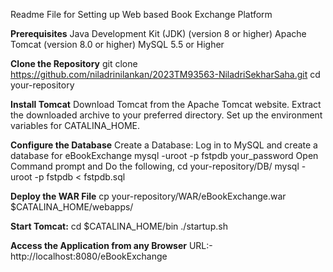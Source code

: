 Readme File for Setting up Web based Book Exchange Platform

**Prerequisites**
Java Development Kit (JDK) (version 8 or higher)
Apache Tomcat (version 8.0 or higher)
MySQL 5.5 or Higher

**Clone the Repository**
git clone https://github.com/niladrinilankan/2023TM93563-NiladriSekharSaha.git
cd your-repository

**Install Tomcat**
Download Tomcat from the Apache Tomcat website.
Extract the downloaded archive to your preferred directory.
Set up the environment variables for CATALINA_HOME.

**Configure the Database**
Create a Database: Log in to MySQL and create a database for eBookExchange
mysql -uroot -p fstpdb 
your_password
Open Command prompt and Do the following,
cd your-repository/DB/
mysql -uroot -p fstpdb < fstpdb.sql


**Deploy the WAR File**
cp your-repository/WAR/eBookExchange.war $CATALINA_HOME/webapps/

**Start Tomcat:**
cd $CATALINA_HOME/bin
./startup.sh

**Access the Application from any Browser**
URL:- http://localhost:8080/eBookExchange  
